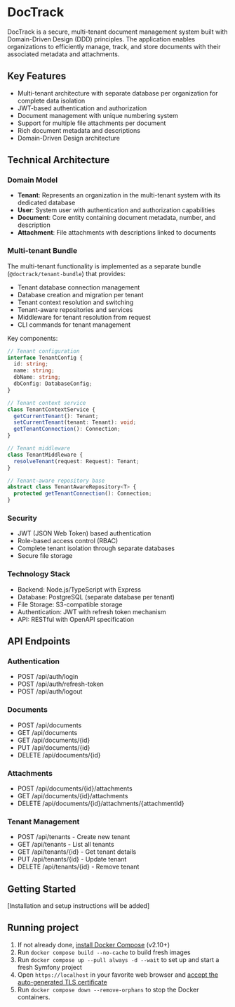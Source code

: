 # DocTrack

DocTrack is a secure, multi-tenant document management system built with Domain-Driven Design (DDD) principles. The application enables organizations to efficiently manage, track, and store documents with their associated metadata and attachments.

## Key Features

- Multi-tenant architecture with separate database per organization for complete data isolation
- JWT-based authentication and authorization
- Document management with unique numbering system
- Support for multiple file attachments per document
- Rich document metadata and descriptions
- Domain-Driven Design architecture

## Technical Architecture

### Domain Model

- **Tenant**: Represents an organization in the multi-tenant system with its dedicated database
- **User**: System user with authentication and authorization capabilities
- **Document**: Core entity containing document metadata, number, and description
- **Attachment**: File attachments with descriptions linked to documents

### Multi-tenant Bundle

The multi-tenant functionality is implemented as a separate bundle (`@doctrack/tenant-bundle`) that provides:

- Tenant database connection management
- Database creation and migration per tenant
- Tenant context resolution and switching
- Tenant-aware repositories and services
- Middleware for tenant resolution from request
- CLI commands for tenant management

Key components:
```typescript
// Tenant configuration
interface TenantConfig {
  id: string;
  name: string;
  dbName: string;
  dbConfig: DatabaseConfig;
}

// Tenant context service
class TenantContextService {
  getCurrentTenant(): Tenant;
  setCurrentTenant(tenant: Tenant): void;
  getTenantConnection(): Connection;
}

// Tenant middleware
class TenantMiddleware {
  resolveTenant(request: Request): Tenant;
}

// Tenant-aware repository base
abstract class TenantAwareRepository<T> {
  protected getTenantConnection(): Connection;
}
```

### Security

- JWT (JSON Web Token) based authentication
- Role-based access control (RBAC)
- Complete tenant isolation through separate databases
- Secure file storage

### Technology Stack

- Backend: Node.js/TypeScript with Express
- Database: PostgreSQL (separate database per tenant)
- File Storage: S3-compatible storage
- Authentication: JWT with refresh token mechanism
- API: RESTful with OpenAPI specification

## API Endpoints

### Authentication
- POST /api/auth/login
- POST /api/auth/refresh-token
- POST /api/auth/logout

### Documents
- POST /api/documents
- GET /api/documents
- GET /api/documents/{id}
- PUT /api/documents/{id}
- DELETE /api/documents/{id}

### Attachments
- POST /api/documents/{id}/attachments
- GET /api/documents/{id}/attachments
- DELETE /api/documents/{id}/attachments/{attachmentId}

### Tenant Management
- POST /api/tenants - Create new tenant
- GET /api/tenants - List all tenants
- GET /api/tenants/{id} - Get tenant details
- PUT /api/tenants/{id} - Update tenant
- DELETE /api/tenants/{id} - Remove tenant

## Getting Started

[Installation and setup instructions will be added]

## Running project

1. If not already done, [install Docker Compose](https://docs.docker.com/compose/install/) (v2.10+)
2. Run `docker compose build --no-cache` to build fresh images
3. Run `docker compose up --pull always -d --wait` to set up and start a fresh Symfony project
4. Open `https://localhost` in your favorite web browser and [accept the auto-generated TLS certificate](https://stackoverflow.com/a/15076602/1352334)
5. Run `docker compose down --remove-orphans` to stop the Docker containers.


